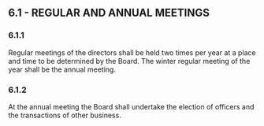 ## **6.1 - REGULAR AND ANNUAL MEETINGS**

### **6.1.1**

Regular meetings of the directors shall be held two times per year at a place and time to be determined by the Board. The winter regular meeting of the year shall be the annual meeting.

### **6.1.2**

At the annual meeting the Board shall undertake the election of officers and the transactions of other business.
